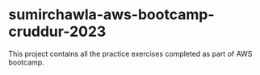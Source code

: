 # sumirchawla-aws-bootcamp-cruddur-2023
This project contains all the practice exercises completed as part of AWS bootcamp.